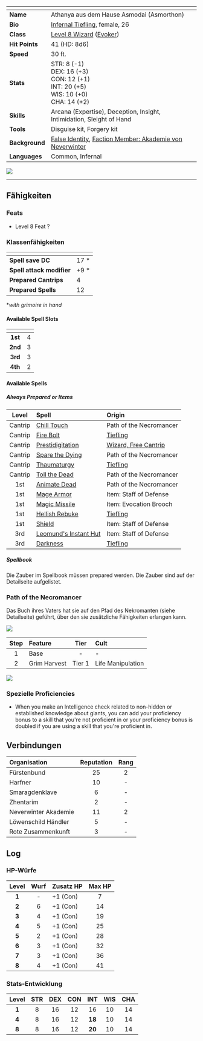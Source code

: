 
| <!-- -->       | <!-- -->                                                                                                                |
| :------------- | :---------------------------------------------------------------------------------------------------------------------- |
| **Name**       | Athanya aus dem Hause Asmodai (Asmorthon)                                                                               |
| **Bio**        | [Infernal Tiefling](https://lolindhir.github.io/PnP/rules/races/tiefling), female, 26                                                                         |
| **Class**      | [Level 8 Wizard](https://lolindhir.github.io/PnP/rules/classes/wizard) ([Evoker](https://lolindhir.github.io/PnP/rules/classes/wizard/evoker))                                                                 |
| **Hit Points** | 41 (HD: 8d6)                                                                                                            |
| **Speed**      | 30 ft.                                                                                                                  |
| **Stats**      | STR: 8 (-1)<br>DEX: 16 (+3)<br>CON: 12 (+1)<br>INT: 20 (+5)<br>WIS: 10 (+0)<br>CHA: 14 (+2)                             |
| **Skills**     | Arcana (Expertise), Deception, Insight, Intimidation, Sleight of Hand                                                   |
| **Tools**      | Disguise kit, Forgery kit                                                                                               |
| **Background** | [False Identity](https://lolindhir.github.io/PnP/rules/creation/character_creation/backgrounds/backgrounds_features), [Faction Member: Akademie von Neverwinter](https://lolindhir.github.io/PnP/rules/creation/character_creation/backgrounds/backgrounds_connections) |
| **Languages**  | Common, Infernal                                                                                                        |

<img src="assets/campaigns/Starter/PCs/Athanya.png" class="image">

___


## Fähigkeiten

### Feats
- Level 8 Feat ?

### Klassenfähigkeiten

| <!-- -->                  | <!-- --> |
| :------------------------ | :------- |
| **Spell save DC**         | 17 *     |
| **Spell attack modifier** | +9 *     |
| **Prepared Cantrips**     | 4        |
| **Prepared Spells**       | 12       |

**with grimoire in hand*

#### Available Spell Slots

| <!-- --> | <!-- --> |
| :------: | :------: |
| **1st**  |    4     |
| **2nd**  |    3     |
| **3rd**  |    3     |
| **4th**  |    2     |

#### Available Spells

##### Always Prepared or Items
|  Level  | Spell                            | Origin                                            |
| :-----: | :------------------------------- | :------------------------------------------------ |
| Cantrip | [Chill Touch](https://lolindhir.github.io/PnP/spells/Chill%2520Touch)           | Path of the Necromancer                           |
| Cantrip | [Fire Bolt](https://lolindhir.github.io/PnP/spells/Fire%2520Bolt)             | [Tiefling](https://lolindhir.github.io/PnP/rules/races/tiefling)                        |
| Cantrip | [Prestidigitation](https://lolindhir.github.io/PnP/spells/Prestidigitation)      | [Wizard, Free Cantrip](https://lolindhir.github.io/PnP/rules/classes/wizard/wizard_spellcasting) |
| Cantrip | [Spare the Dying](https://lolindhir.github.io/PnP/spells/Spare%2520the%2520Dying)       | Path of the Necromancer                           |
| Cantrip | [Thaumaturgy](https://lolindhir.github.io/PnP/spells/Thaumaturgy)           | [Tiefling](https://lolindhir.github.io/PnP/rules/races/tiefling)                        |
| Cantrip | [Toll the Dead](https://lolindhir.github.io/PnP/spells/Toll%2520the%2520Dead)         | Path of the Necromancer                           |
|   1st   | [Animate Dead](https://lolindhir.github.io/PnP/spells/Animate%2520Dead)          | Path of the Necromancer                           |
|   1st   | [Mage Armor](https://lolindhir.github.io/PnP/spells/Mage%2520Armor)            | Item: Staff of Defense                            |
|   1st   | [Magic Missile](https://lolindhir.github.io/PnP/spells/Magic%2520Missile)         | Item: Evocation Brooch                            |
|   1st   | [Hellish Rebuke](https://lolindhir.github.io/PnP/spells/Hellish%2520Rebuke)        | [Tiefling](https://lolindhir.github.io/PnP/rules/races/tiefling)                        |
|   1st   | [Shield](https://lolindhir.github.io/PnP/spells/Shield)                | Item: Staff of Defense                            |
|   3rd   | [Leomund's Instant Hut](https://lolindhir.github.io/PnP/spells/Leomund%27s%2520Instant%2520Hut) | Item: Staff of Defense                            |
|   3rd   | [Darkness](https://lolindhir.github.io/PnP/spells/Darkness)              | [Tiefling](https://lolindhir.github.io/PnP/rules/races/tiefling)                        |

##### Spellbook
Die Zauber im Spellbook müssen prepared werden. Die Zauber sind auf der Detailseite aufgelistet.


### Path of the Necromancer

Das Buch ihres Vaters hat sie auf den Pfad des Nekromanten (siehe Detailseite) geführt, über den sie zusätzliche Fähigkeiten erlangen kann.

<img src="assets/campaigns/Starter/PCs/AthanyaGrimoire.png" class="image">

| Step | Feature      |  Tier  | Cult              |
| :--: | :----------- | :----: | :---------------- |
|  1   | Base         |   -    | -                 |
|  2   | Grim Harvest | Tier 1 | Life Manipulation |

<img src="assets/campaigns/Starter/PCs/PathOfNecromancer_Athanya.png" class="image">


### Spezielle Proficiencies
- When you make an Intelligence check related to non-hidden or established knowledge about giants, you can add your proficiency bonus to a skill that you're not proficient in or your proficiency bonus is doubled if you are using a skill that you're proficient in.




## Verbindungen

| Organisation         | Reputation | Rang |
| :------------------- | :--------: | :--: |
| Fürstenbund          |     25     |  2   |
| Harfner              |     10     |  -   |
| Smaragdenklave       |     6      |  -   |
| Zhentarim            |     2      |  -   |
| Neverwinter Akademie |     11     |  2   |
| Löwenschild Händler  |     5      |  -   |
| Rote Zusammenkunft   |     3      |  -   |



## Log

### HP-Würfe
| Level | Wurf | Zusatz HP | Max HP |
| :---: | :--: | :-------- | :----: |
| **1** |  -   | +1 (Con)  |   7    |
| **2** |  6   | +1 (Con)  |   14   |
| **3** |  4   | +1 (Con)  |   19   |
| **4** |  5   | +1 (Con)  |   25   |
| **5** |  2   | +1 (Con)  |   28   |
| **6** |  3   | +1 (Con)  |   32   |
| **7** |  3   | +1 (Con)  |   36   |
| **8** |  4   | +1 (Con)  |   41   |

### Stats-Entwicklung
| Level | STR | DEX | CON |  INT   | WIS | CHA |
| :---: | :-: | :-: | :-: | :----: | :-: | :-: |
| **1** |  8  | 16  | 12  |   16   | 10  | 14  |
| **4** |  8  | 16  | 12  | **18** | 10  | 14  |
| **8** |  8  | 16  | 12  | **20** | 10  | 14  |




